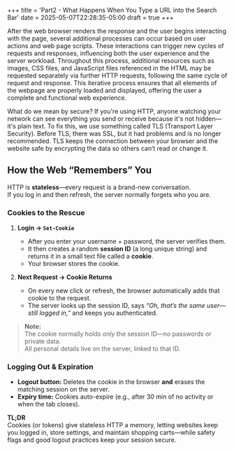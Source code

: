 +++
title = 'Part2 - What Happens When You Type a URL into the Search Bar'
date = 2025-05-07T22:28:35-05:00
draft = true
+++


After the web browser renders the response and the user begins interacting with the page, several additional processes can occur based on user actions and web page scripts. These interactions can trigger new cycles of requests and responses, influencing both the user experience and the server workload. Throughout this process, additional resources such as images, CSS files, and JavaScript files referenced in the HTML may be requested separately via further HTTP requests, following the same cycle of request and response. This iterative process ensures that all elements of the webpage are properly loaded and displayed, offering the user a complete and functional web experience.


What do we mean by secure? If you're using HTTP, anyone watching your network can see everything you send or receive because it's not hidden—it's plain text. To fix this, we use something called TLS (Transport Layer Security). Before TLS, there was SSL, but it had problems and is no longer recommended. TLS keeps the connection between your browser and the website safe by encrypting the data so others can’t read or change it.

## How the Web “Remembers” You

HTTP is **stateless**—every request is a brand-new conversation.  
If you log in and then refresh, the server normally forgets who you are.


### Cookies to the Rescue

1. **Login → `Set-Cookie`**  
   - After you enter your username + password, the server verifies them.  
   - It then creates a random **session ID** (a long unique string) and returns it in a small text file called a **cookie**.  
   - Your browser stores the cookie.

2. **Next Request → Cookie Returns**  
   - On every new click or refresh, the browser automatically adds that cookie to the request.  
   - The server looks up the session ID, says *“Oh, that’s the same user—still logged in,”* and keeps you authenticated.

> **Note:**  
> The cookie normally holds *only* the session ID—no passwords or private data.  
> All personal details live on the server, linked to that ID.


### Logging Out & Expiration

* **Logout button:** Deletes the cookie in the browser **and** erases the matching session on the server.  
* **Expiry time:** Cookies auto-expire (e.g., after 30 min of no activity or when the tab closes).

**TL;DR**  
Cookies (or tokens) give stateless HTTP a memory, letting websites keep you logged in, store settings, and maintain shopping carts—while safety flags and good logout practices keep your session secure.
